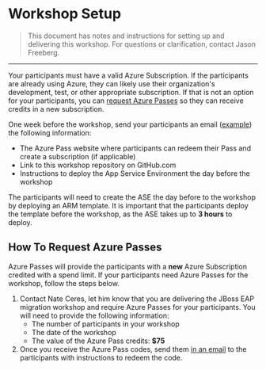 # Workshop Setup

> This document has notes and instructions for setting up and delivering this workshop. For questions or clarification, contact Jason Freeberg.

---

Your participants must have a valid Azure Subscription. If the participants are already using Azure, they can likely use their organization's development, test, or other appropriate subscription. If that is not an option for your participants, you can [request Azure Passes](#how-to-request-azure-passes) so they can receive credits in a new subscription.

One week before the workshop, send your participants an email ([example](example-email.md)) the following information:

- The Azure Pass website where participants can redeem their Pass and create a subscription (if applicable)
- Link to this workshop repository on GitHub.com
- Instructions to deploy the App Service Environment the day before the workshop

The participants will need to create the ASE the day before to the workshop by deploying an ARM template. It is important that the participants deploy the template before the workshop, as the ASE takes up to **3 hours** to deploy.

## How To Request Azure Passes

Azure Passes will provide the participants with a **new** Azure Subscription credited with a spend limit. If your participants need Azure Passes for the workshop, follow the steps below.

1. Contact Nate Ceres, let him know that you are delivering the JBoss EAP migration workshop and require Azure Passes for your participants. You will need to provide the following information:
    - The number of participants in your workshop
    - The date of the workshop
    - The value of the Azure Pass credits: **$75**
2. Once you receive the Azure Pass codes, send them [in an email](example-email.md) to the participants with instructions to redeem the code.
